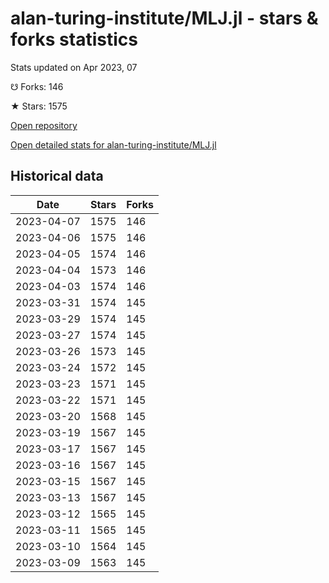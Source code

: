 # alan-turing-institute/MLJ.jl - stars & forks statistics

Stats updated on Apr 2023, 07

☋ Forks: 146

★ Stars: 1575

[Open repository](https://github.com/alan-turing-institute/MLJ.jl)

[Open detailed stats for alan-turing-institute/MLJ.jl](https://reviewgithub.com/rep/alan-turing-institute/MLJ.jl)

## Historical data
| Date | Stars | Forks |
|------|-------|-------|
| 2023-04-07 | 1575 | 146 | 
| 2023-04-06 | 1575 | 146 | 
| 2023-04-05 | 1574 | 146 | 
| 2023-04-04 | 1573 | 146 | 
| 2023-04-03 | 1574 | 146 | 
| 2023-03-31 | 1574 | 145 | 
| 2023-03-29 | 1574 | 145 | 
| 2023-03-27 | 1574 | 145 | 
| 2023-03-26 | 1573 | 145 | 
| 2023-03-24 | 1572 | 145 | 
| 2023-03-23 | 1571 | 145 | 
| 2023-03-22 | 1571 | 145 | 
| 2023-03-20 | 1568 | 145 | 
| 2023-03-19 | 1567 | 145 | 
| 2023-03-17 | 1567 | 145 | 
| 2023-03-16 | 1567 | 145 | 
| 2023-03-15 | 1567 | 145 | 
| 2023-03-13 | 1567 | 145 | 
| 2023-03-12 | 1565 | 145 | 
| 2023-03-11 | 1565 | 145 | 
| 2023-03-10 | 1564 | 145 | 
| 2023-03-09 | 1563 | 145 | 

